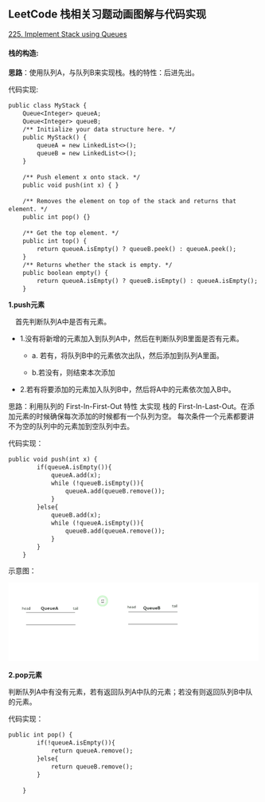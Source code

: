 ## LeetCode 栈相关习题动画图解与代码实现

[225. Implement Stack using Queues]

#### 栈的构造:
**思路**：使用队列A，与队列B来实现栈。栈的特性：后进先出。

代码实现:
```
public class MyStack {
    Queue<Integer> queueA;
    Queue<Integer> queueB;
    /** Initialize your data structure here. */
    public MyStack() {
        queueA = new LinkedList<>();
        queueB = new LinkedList<>();
    }

    /** Push element x onto stack. */
    public void push(int x) { }

    /** Removes the element on top of the stack and returns that element. */
    public int pop() {}

    /** Get the top element. */
    public int top() {
        return queueA.isEmpty() ? queueB.peek() : queueA.peek();
    }
    /** Returns whether the stack is empty. */
    public boolean empty() {
        return queueA.isEmpty() ? queueB.isEmpty() : queueA.isEmpty();
    }

```
**1.push元素**

 &ensp;&ensp;首先判断队列A中是否有元素。
  
* 1.没有将新增的元素加入到队列A中，然后在判断队列B里面是否有元素。

    * a. 若有，将队列B中的元素依次出队，然后添加到队列A里面。
   
    * b.若没有，则结束本次添加
* 2.若有将要添加的元素加入队列B中，然后将A中的元素依次加入B中。

思路：利用队列的 First-In-First-Out 特性 太实现 栈的 First-In-Last-Out。在添加元素的时候确保每次添加的时候都有一个队列为空。
每次条件一个元素都要讲不为空的队列中的元素加到空队列中去。

代码实现：
```
public void push(int x) {
        if(queueA.isEmpty()){
            queueA.add(x);
            while (!queueB.isEmpty()){
                queueA.add(queueB.remove());
            }
        }else{
            queueB.add(x);
            while (!queueA.isEmpty()){
                queueB.add(queueA.remove());
            }
        }
    }
```

示意图：
 <div align="center">
    <img src="https://github.com/FunCheney/data-structure/blob/master/src/main/java/com/fchen/datastructure/stack/image/stackpush.gif">
 </div>
     
**2.pop元素**

   判断队列A中有没有元素，若有返回队列A中队的元素；若没有则返回队列B中队的元素。

代码实现：
```
public int pop() {
        if(!queueA.isEmpty()){
            return queueA.remove();
        }else{
            return queueB.remove();
        }

    }
```




[225. Implement Stack using Queues]:https://leetcode.com/problems/implement-stack-using-queues/
